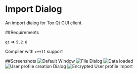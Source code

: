 Import Dialog
=============

An import dialog for Tox Qt GUI client.

##Requirements

`qt` => `5.2.0`

Compiler with `c++11` support 

##Screenshots
![Default Window](https://raw.github.com/seshagiriprabhu/gsoc-2/master/screenshots/default.png)
![File Dialog](https://raw.github.com/seshagiriprabhu/gsoc-2/master/screenshots/filedialog.png)
![Data loaded](https://raw.github.com/seshagiriprabhu/gsoc-2/master/screenshots/data_loaded.png)
![User profile creation Dialog](https://raw.github.com/seshagiriprabhu/gsoc-2/master/screenshots/password_dialog.png)
![Encrypted User profile import](https://raw.github.com/seshagiriprabhu/gsoc-2/master/screenshots/encrypted_import.png)


